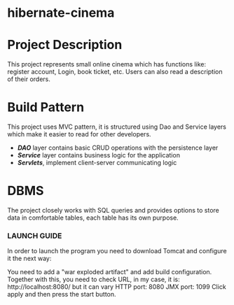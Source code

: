 # hibernate-cinema
# Project Description 
This project represents small online cinema which has functions like: 
register account, Login, book ticket, etc. 
Users can also read a description of their orders. 

# Build Pattern 
This project uses MVC pattern, it is structured using Dao and Service 
layers which make it easier to read for other developers.
- **_DAO_** layer contains basic CRUD operations with the persistence layer
- **_Service_** layer contains business logic for the application  
- **_Servlets_**, implement client-server communicating logic   

# DBMS 
The project closely works with SQL queries and provides options to store data 
in comfortable tables, each table has its own purpose. 

### LAUNCH GUIDE 
In order to launch the program you need to download Tomcat and configure it the next way:

You need to add a "war exploded artifact" and add build configuration. 
Together with this, you need to check URL, in my case, it is: http://localhost:8080/ 
but it can vary 
HTTP port: 8080 
JMX port: 1099 
Click apply and then press the start button.  